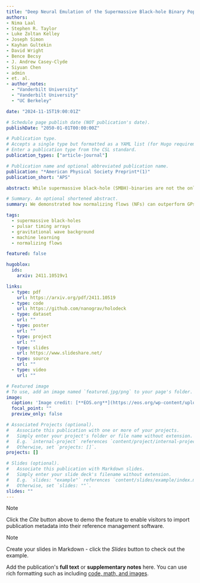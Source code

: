 ```yaml
---
title: "Deep Neural Emulation of the Supermassive Black-hole Binary Population"
authors:
- Nima Laal
- Stephen R. Taylor
- Luke Zoltan Kelley
- Joseph Simon
- Kayhan Gultekin
- David Wright
- Bence Becsy
- J. Andrew Casey-Clyde
- Siyuan Chen
- admin
- et. al.
- author_notes: 
  - "Vanderbilt University"
  - "Vanderbilt University"
  - "UC Berkeley"

date: "2024-11-15T19:00:01Z"

# Schedule page publish date (NOT publication's date).
publishDate: "2050-01-01T00:00:00Z"

# Publication type.
# Accepts a single type but formatted as a YAML list (for Hugo requirements).
# Enter a publication type from the CSL standard.
publication_types: ["article-journal"]

# Publication name and optional abbreviated publication name.
publication: "*American Physical Society Preprint*(1)"
publication_short: "APS"

abstract: While supermassive black-hole (SMBH)-binaries are not the only viable source for the low-frequency gravitational wave background (GWB) signal evidenced by the most recent pulsar timing array (PTA) data sets, they are expected to be the most likely. Thus, connecting the measured PTA GWB spectrum and the underlying physics governing the demographics and dynamics of SMBH-binaries is extremely important. Previously, Gaussian processes (GPs) and dense neural networks have been used to make such a connection by being built as conditional emulators; their input is some selected evolution or environmental SMBH-binary parameters and their output is the emulated mean and standard deviation of the GWB strain ensemble distribution over many Universes. In this paper, we use a normalizing flow (NF) emulator that is trained on the entirety of the GWB strain ensemble distribution, rather than only mean and standard deviation. As a result, we can predict strain distributions that mirror underlying simulations very closely while also capturing frequency covariances in the strain distributions as well as statistical complexities such as tails, non-Gaussianities, and multimodalities that are otherwise not learnable by existing techniques. In particular, we feature various comparisons between the NF-based emulator and the GP approach used extensively in past efforts. Our analyses conclude that the NF-based emulator not only outperforms GPs in the ease and computational cost of training but also outperforms in the fidelity of the emulated GWB strain ensemble distributions. 

# Summary. An optional shortened abstract.
summary: We demonstrated how normalizing flows (NFs) can outperform GPs in being an emulator of the ensemble distribution (over many Universes) of the GWB characteristic-strain. Through the use of holodeck’s phenomenological binary evolution library, we were able to train an NF capable of emulating the connection between a GWB’s characteristic-strain and the demographic and dynamical properties governing a population of SMBH-binaries. The connection is one-directional, meaning that our emulator is capable of generating and assign probability to GWB characteristic-strain ensemble distributions given specific values of binary evolution parameters.

tags: 
  - supermassive black-holes
  - pulsar timing arrays
  - gravitational wave background 
  - machine learning 
  - normalizing flows

featured: false

hugoblox:
  ids:
    arxiv: 2411.10519v1

links:
  - type: pdf
    url: https://arxiv.org/pdf/2411.10519
  - type: code
    url: https://github.com/nanograv/holodeck
  - type: dataset
    url: ""
  - type: poster
    url: ""
  - type: project
    url: ""
  - type: slides
    url: https://www.slideshare.net/
  - type: source
    url: ""
  - type: video
    url: ""

# Featured image
# To use, add an image named `featured.jpg/png` to your page's folder. 
image:
  caption: 'Image credit: [**EOS.org**](https://eos.org/wp-content/uploads/2024/03/12-meter-arecibo-satellite.jpg)'
  focal_point: ""
  preview_only: false

# Associated Projects (optional).
#   Associate this publication with one or more of your projects.
#   Simply enter your project's folder or file name without extension.
#   E.g. `internal-project` references `content/project/internal-project/index.md`.
#   Otherwise, set `projects: []`.
projects: []

# Slides (optional).
#   Associate this publication with Markdown slides.
#   Simply enter your slide deck's filename without extension.
#   E.g. `slides: "example"` references `content/slides/example/index.md`.
#   Otherwise, set `slides: ""`.
slides: ""
---
```


> [!NOTE]
> Click the *Cite* button above to demo the feature to enable visitors to import publication metadata into their reference management software.

> [!NOTE]
> Create your slides in Markdown - click the *Slides* button to check out the example.

Add the publication's **full text** or **supplementary notes** here. You can use rich formatting such as including [code, math, and images](https://docs.hugoblox.com/content/writing-markdown-latex/).

